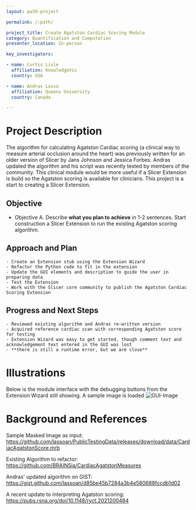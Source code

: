 ```yaml
---
layout: pw39-project

permalink: /:path/

project_title: Create Agatston Cardiac Scoring Module
category: Quantification and Computation
presenter_location: In-person

key_investigators:

- name: Curtis Lisle
  affiliation: KnowledgeVis
  country: USA

- name: Andras Lasso
  affiliation: Queens University
  country: Canada

---
```


# Project Description

<!-- Add a short paragraph describing the project. -->

The algorithm for calculating Agatston Cardiac scoring (a clinical way to measure arterial occlusion around the heart) was previously written for an older version of Slicer by Jans Johnson and Jessica Forbes. Andras updated the algorithm and his script was recently tested by members of the community.  This clinical module would be more useful if a Slicer Extension is build so the Agatston scoring is available for clinicians.  This project is a start to creating a Slicer Extension.

## Objective

- Objective A. Describe **what you plan to achieve** in 1-2 sentences.
    Start construction a Slicer Extension to run the existing Agatston scoring algorithm.

## Approach and Plan
    - Create an Extension stub using the Extension Wizard
    - Refactor the Python code to fit in the extension
    - Update the GUI elements and description to guide the user in preparing data
    - Test the Extension
    - Work with the Slicer core community to publish the Agatston Cardiac Scoring Extension

## Progress and Next Steps

    - Reviewed existing algorithm and Andras re-written version
    - Acquired reference cardiac scan with corresponding Agatston score for testing
    - Extension Wizard was easy to get started, though comment text and acknowledgement text entered in the GUI was lost
    - **there is still a runtime error, but we are close**

# Illustrations

Below is the module interface with the debugging buttons from the Extension Wizard still showing. A sample image is loaded
![GUI-Image](https://data.kitware.com/api/v1/file/648a9d9a488633cbb1275cda/download)

# Background and References

Sample Masked Image as input: <https://github.com/lassoan/PublicTestingData/releases/download/data/CardiacAgatstonScore.mrb>

Existing Algorithm to refactor:
<https://github.com/BRAINSia/CardiacAgatstonMeasures>

Andras' updated algorithm on GIST:
<https://gist.github.com/lassoan/d85be45b7284a3b4e580688fccdb1d02>

A recent update to interpreting Agatston scoring:
<https://pubs.rsna.org/doi/10.1148/ryct.2021200484>
